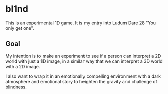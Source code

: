 # bl1nd

This is an experimental 1D game.  It is my entry into Ludum Dare 28 "You only
get one".

## Goal

My intention is to make an experiment to see if a person can interpret a 2D
world with just a 1D image, in a similar way that we can interpret a 3D world
with a 2D image.

I also want to wrap it in an emotionally compelling environment with a dark
atmosphere and emotional story to heighten the gravity and challenge of
blindness.

